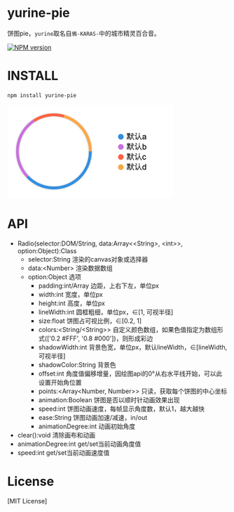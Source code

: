 # yurine-pie

饼图pie，`yurine`取名自`鴉-KARAS-`中的城市精灵百合音。

[![NPM version](https://badge.fury.io/js/yurine-pie.png)](https://npmjs.org/package/yurine-pie)

# INSTALL
```
npm install yurine-pie
```

[![preview](https://raw.githubusercontent.com/yurine-graphics/pie/master/preview.png)](https://github.com/yurine-graphics/pie)

# API
 * Radio(selector:DOM/String, data:Array\<\<String>, \<int>>, option:Object):Class
   * selector:String 渲染的canvas对象或选择器
   * data:\<Number> 渲染数据数组
   * option:Object 选项
     - padding:int/Array 边距，上右下左，单位px
     - width:int 宽度，单位px
     - height:int 高度，单位px
     - lineWidth:int 圆框粗细，单位px，∈\[1, 可视半径]
     - size:float 饼图占可视比例，∈\[0.2, 1]
     - colors:\<String/\<String>> 自定义颜色数组，如果色值指定为数组形式(\['0.2 #FFF', '0.8 #000'])，则形成彩边
     - shadowWidth:int 背景色宽，单位px，默认lineWidth，∈\[lineWidth, 可视半径]
     - shadowColor:String 背景色
     - offset:int 角度值偏移增量，因绘图api的0°从右水平线开始，可以此设置开始角位置
     - points:\<Array\<Number, Number>> 只读，获取每个饼图的中心坐标
     - animation:Boolean 饼图是否以顺时针动画效果出现
     - speed:int 饼图动画速度，每帧显示角度数，默认1，越大越快
     - ease:String 饼图动画加速/减速，in/out
     - animationDegree:int 动画初始角度
 * clear():void 清除画布和动画
 * animationDegree:int get/set当前动画角度值
 * speed:int get/set当前动画速度值

# License
[MIT License]
